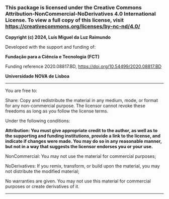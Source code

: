 
### **This package is licensed under the Creative Commons Attribution-NonCommercial-NoDerivatives 4.0 International License. To view a full copy of this license, visit https://creativecommons.org/licenses/by-nc-nd/4.0/**

**Copyright (c) 2024, Luís Miguel da Luz Raimundo**

Developed with the support and funding of:

**Fundação para a Ciência e Tecnologia (FCT)** 

Funding reference 2020.08817.BD, https://doi.org/10.54499/2020.08817.BD

**Universidade NOVA de Lisboa**

---

You are free to:

Share: Copy and redistribute the material in any medium, mode, or format for any non-commercial purpose. The licensor cannot revoke these freedoms as long as you follow the license terms.

Under the following conditions:

**Attribution: You must give appropriate credit to the author, as well as to the supporting and funding institutions, provide a link to the license, and indicate if changes were made. You may do so in any reasonable manner, but not in a way that suggests the licensor endorses you or your use.**

NonCommercial: You may not use the material for commercial purposes;

NoDerivatives: If you remix, transform, or build upon the material, you may not distribute the modified material;

No warranties are given. You may not use this material for commercial purposes or create derivatives of it.

---
